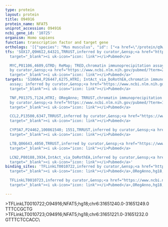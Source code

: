 ```yaml
---
type: protein
layout: protein
title: O94916
protein_name: NFAT5
uniprot_accession: O94916
ncbi_gene_id: '10725'
organism: Homo sapiens
function: transcription factor and target gene
orthologs: '[{"species": "Mus musculus", "id": ["<a href=\"/protein/q9wv30\">Q9WV30</a>"]}, {"species": "Rattus norvegicus", "id": ["D3ZGB1"]}]'
tfs: 'SOX17,Q9H6I2,64321,TRRUST,inferred by curator,&ensp;<a href="https://www.ncbi.nlm.nih.gov/pubmed/?term=24407731%5Buid%5D+OR+29087512%5Buid%5D"
  target="_blank"><i uk-icon="icon: link"></i>Pubmed</a>

  MYC,P01106,4609,GTRD; ReMap; TRED,chromatin immunoprecipitation assay; inferred
  by curator,&ensp;<a href="https://www.ncbi.nlm.nih.gov/pubmed/?term=27924024%5Buid%5D+OR+29126285%5Buid%5D+OR+17202159%5Buid%5D"
  target="_blank"><i uk-icon="icon: link"></i>Pubmed</a>'
targets: 'S100A4,P26447,6275,HTRI; IntAct_via_DoRothEA,chromatin immunoprecipitation
  assay; inferred by curator,&ensp;<a href="https://www.ncbi.nlm.nih.gov/pubmed/?term=22266867%5Buid%5D+OR+21289293%5Buid%5D+OR+22900683%5Buid%5D+OR+24234451%5Buid%5D+OR+31340985%5Buid%5D"
  target="_blank"><i uk-icon="icon: link"></i>Pubmed</a>

  TNF,P01375,7124,HTRI; ORegAnno; TRRUST,chromatin immunoprecipitation assay; inferred
  by curator,&ensp;<a href="https://www.ncbi.nlm.nih.gov/pubmed/?term=11485737%5Buid%5D+OR+16027109%5Buid%5D+OR+22900683%5Buid%5D+OR+26578589%5Buid%5D+OR+29087512%5Buid%5D"
  target="_blank"><i uk-icon="icon: link"></i>Pubmed</a>

  CCL2,P13500,6347,TRRUST,inferred by curator,&ensp;<a href="https://www.ncbi.nlm.nih.gov/pubmed/?term=22619484%5Buid%5D+OR+29087512%5Buid%5D"
  target="_blank"><i uk-icon="icon: link"></i>Pubmed</a>

  CYP3A7,P24462,100861540; 1551,TRRUST,inferred by curator,&ensp;<a href="https://www.ncbi.nlm.nih.gov/pubmed/?term=17600221%5Buid%5D+OR+29087512%5Buid%5D"
  target="_blank"><i uk-icon="icon: link"></i>Pubmed</a>

  LTB,Q06643,4050,TRRUST,inferred by curator,&ensp;<a href="https://www.ncbi.nlm.nih.gov/pubmed/?term=11485737%5Buid%5D+OR+29087512%5Buid%5D"
  target="_blank"><i uk-icon="icon: link"></i>Pubmed</a>

  LCN2,P80188,3934,IntAct_via_DoRothEA,inferred by curator,&ensp;<a href="https://www.ncbi.nlm.nih.gov/pubmed/?term=22266867%5Buid%5D+OR+24234451%5Buid%5D+OR+31340985%5Buid%5D"
  target="_blank"><i uk-icon="icon: link"></i>Pubmed</a>'
binding_sites: 'TFLinkLT0010722,inferred by curator,&ensp;<a href="https://www.ncbi.nlm.nih.gov/pubmed/?term=16027109%5Buid%5D"
  target="_blank"><i uk-icon="icon: link"></i>Pubmed</a>,ORegAnno,hg18,chr6,31651240,31651249,+

  TFLinkLT0010723,inferred by curator,&ensp;<a href="https://www.ncbi.nlm.nih.gov/pubmed/?term=16027109%5Buid%5D"
  target="_blank"><i uk-icon="icon: link"></i>Pubmed</a>,ORegAnno,hg18,chr6,31651221,31651232,+'

---
```

\>TFLinkLT0010722;O94916;NFAT5;hg18;chr6:31651240.0-31651249.0\TTTCCGCTG\\>TFLinkLT0010723;O94916;NFAT5;hg18;chr6:31651221.0-31651232.0\GTTTCTCCACC\